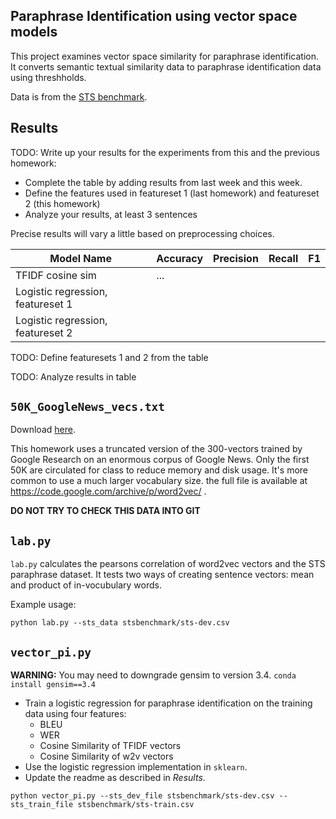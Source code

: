 Paraphrase Identification using vector space models
---------------------------------------------------

This project examines vector space similarity for paraphrase identification.
It converts semantic textual similarity data to paraphrase identification data using threshholds.

Data is from the [STS benchmark](http://ixa2.si.ehu.es/stswiki/index.php/STSbenchmark).


## Results

TODO: Write up your results for the experiments from this and the previous homework:
* Complete the table by adding results from last week and this week.
* Define the features used in featureset 1 (last homework) and featureset 2 (this homework)
* Analyze your results, at least 3 sentences

Precise results will vary a little based on preprocessing choices.


| Model Name | Accuracy | Precision | Recall | F1|
| ---------- | -------- | --------- | ------- | ---|
| TFIDF cosine sim| ...
| Logistic regression, featureset 1
| Logistic regression, featureset 2 


TODO: Define featuresets 1 and 2 from the table

TODO: Analyze results in table


## `50K_GoogleNews_vecs.txt`

Download [here](https://drive.google.com/file/d/1VKz_8FFTQebHIL-Ok_Qo63rwhR6dbu4G/view?usp=sharing).

This homework uses a truncated version of the 300-vectors trained by Google Research on an enormous corpus of Google News.
Only the first 50K are circulated for class to reduce memory and disk usage. 
It's more common to use a much larger vocabulary size. 
the full file is available at <https://code.google.com/archive/p/word2vec/> .

**DO NOT TRY TO CHECK THIS DATA INTO GIT** 

## `lab.py`

`lab.py` calculates the pearsons correlation of word2vec vectors and the STS paraphrase dataset.
It tests two ways of creating sentence vectors: mean and product of in-vocubulary words.

Example usage:

`python lab.py --sts_data stsbenchmark/sts-dev.csv`


## `vector_pi.py`

**WARNING:** You may need to downgrade gensim to version 3.4. `conda install gensim==3.4`

* Train a logistic regression for paraphrase identification on the training data using four features:
    - BLEU
    - WER
    - Cosine Similarity of TFIDF vectors
    - Cosine Similarity of w2v vectors
* Use the logistic regression implementation in `sklearn`.
* Update the readme as described in *Results*.

`python vector_pi.py --sts_dev_file stsbenchmark/sts-dev.csv --sts_train_file stsbenchmark/sts-train.csv`
